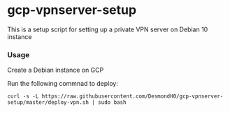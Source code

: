 # gcp-vpnserver-setup
This is a setup script for setting up a private VPN server on Debian 10 instance

### Usage

Create a Debian instance on GCP

Run the following commnad to deploy:
```
curl -s -L https://raw.githubusercontent.com/DesmondH0/gcp-vpnserver-setup/master/deploy-vpn.sh | sudo bash
```